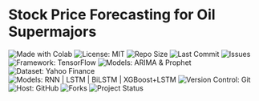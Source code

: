 # Stock Price Forecasting for Oil Supermajors
<p align="left">
  <img src="https://img.shields.io/badge/Made%20With-Colab-blue?logo=googlecolab&logoColor=white" alt="Made with Colab">
  <img src="https://img.shields.io/badge/License-MIT-green.svg" alt="License: MIT">
  <img src="https://img.shields.io/github/repo-size/ShaikhBorhanUddin/Stock-Price-Forecasting-for-Oil-Supermajors" alt="Repo Size">
  <img src="https://img.shields.io/github/last-commit/ShaikhBorhanUddin/Stock-Price-Forecasting-for-Oil-Supermajors" alt="Last Commit">
  <img src="https://img.shields.io/github/issues/ShaikhBorhanUddin/Stock-Price-Forecasting-for-Oil-Supermajors" alt="Issues">
  <img src="https://img.shields.io/badge/Framework-TensorFlow-lightblue?logo=tensorflow&logoColor=white" alt="Framework: TensorFlow">
  <img src="https://img.shields.io/badge/TimeSeries-ARIMA%20%26%20Prophet-blueviolet" alt="Models: ARIMA & Prophet">
  <img src="https://img.shields.io/badge/Dataset-Yahoo%20Finance-232f3e?logo=yahoo&logoColor=white" alt="Dataset: Yahoo Finance">
  <img src="https://img.shields.io/badge/Models-RNN%20%7C%20LSTM%20%7C%20BiLSTM%20%7C%20XGBoost+LSTM-ff69b4" alt="Models: RNN | LSTM | BiLSTM | XGBoost+LSTM">
  <img src="https://img.shields.io/badge/Version%20Control-Git-orange?logo=git&logoColor=white" alt="Version Control: Git">
  <img src="https://img.shields.io/badge/Host-GitHub-black?logo=github&logoColor=white" alt="Host: GitHub">
  <img src="https://img.shields.io/github/forks/ShaikhBorhanUddin/Stock-Price-Forecasting-for-Oil-Supermajors?style=social" alt="Forks">
  <img src="https://img.shields.io/badge/Project-Ongoing-yellow" alt="Project Status">
</p>


